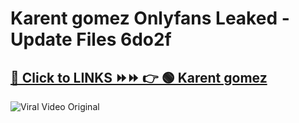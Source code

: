 
 # Karent gomez Onlyfans Leaked - Update Files 6do2f

## <h2><a href="https://clipsfans.com/Karent_gomez&ref=git">🔗 Click to LINKS ⏩⏩ 👉 🟢 Karent gomez </a></h2>

<a href="https://clipsfans.com/Karent_gomez&ref=git" rel="nofollow" data-target="animated-image.originalLink"><img src="https://i.ibb.co.com/xMMVF88/686577567.gif" alt="Viral Video Original" style="max-width: 100%; display: inline-block;" data-target="animated-image.originalImage"></a>

